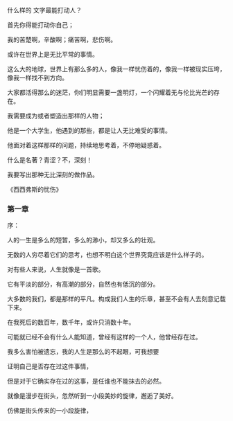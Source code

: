 什么样的 文字最能打动人？

首先你得能打动你自己；

我的苦楚啊，辛酸啊；痛苦啊，悲伤啊。

或许在世界上是无比平常的事情。

这么大的地球，世界上有那么多的人，像我一样忧伤着的，像我一样被现实压垮，像我一样找不到方向。

大家都活得那么的迷茫，你们明显需要一盏明灯，一个闪耀着无与伦比光芒的存在。

我需要成为或者塑造出那样的人物；

他是一个大学生，他遇到的那些，都是让人无比难受的事情。

他面对着这样那样的问题，持续地思考着，不停地疑惑着。

什么是名著？青涩？不，深刻！

我要写出那种无比深刻的做作品。

《西西弗斯的忧伤》

### 第一章

序：

人的一生是多么的短暂，多么的渺小，却又多么的壮观。

无数的人穷尽着它们的思考，也想不明白这个世界究竟应该是什么样子的。









对有些人来说，人生就像是一首歌。

它有平淡的部分，有高潮的部分，自然也有低沉的部分。

大多数的我们，都是那样的平凡。构成我们人生的乐章，甚至不会有人去刻意记载下来。

在我死后的数百年，数千年，或许只消数十年。

可能就已经不会有什么人能知道，曾经有这样的一个人，他曾经存在过。

我多么害怕被遗忘，我的人生是那么的不起眼，可我想要



证明自己是否存在过这件事情，

但是对于它确实存在过的这事，是任谁也不能抹去的必然。

就像是漫步在街头，忽然听到一小段美妙的旋律，邂逅了美好。

仿佛是街头传来的一小段旋律，

 
